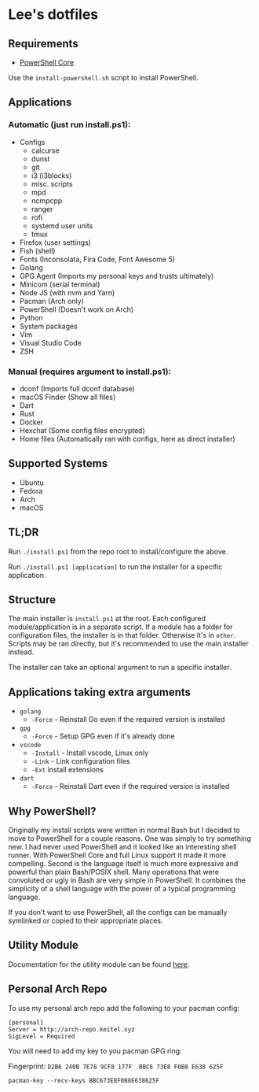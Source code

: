 # Lee's dotfiles

## Requirements

- [PowerShell Core](https://github.com/PowerShell/PowerShell)

Use the `install-powershell.sh` script to install PowerShell.

## Applications

### Automatic (just run install.ps1):

- Configs
    - calcurse
    - dunst
    - git
    - i3 (i3blocks)
    - misc. scripts
    - mpd
    - ncmpcpp
    - ranger
    - rofi
    - systemd user units
    - tmux
- Firefox (user settings)
- Fish (shell)
- Fonts (Inconsolata, Fira Code, Font Awesome 5)
- Golang
- GPG Agent (Imports my personal keys and trusts ultimately)
- Minicom (serial terminal)
- Node JS (with nvm and Yarn)
- Pacman (Arch only)
- PowerShell (Doesn't work on Arch)
- Python
- System packages
- Vim
- Visual Studio Code
- ZSH

### Manual (requires argument to install.ps1):

- dconf (Imports full dconf database)
- macOS Finder (Show all files)
- Dart
- Rust
- Docker
- Hexchat (Some config files encrypted)
- Home files (Automatically ran with configs, here as direct installer)

## Supported Systems

- Ubuntu
- Fedora
- Arch
- macOS

## TL;DR

Run `./install.ps1` from the repo root to install/configure the above.

Run `./install.ps1 [application]` to run the installer for a specific application.

## Structure

The main installer is `install.ps1` at the root. Each configured module/application is in a separate script.
If a module has a folder for configuration files, the installer is in that folder. Otherwise it's in
`other`. Scripts may be ran directly, but it's recommended to use the main installer instead.

The installer can take an optional argument to run a specific installer.

## Applications taking extra arguments

- `golang`
    - `-Force` - Reinstall Go even if the required version is installed
- `gpg`
    - `-Force` - Setup GPG even if it's already done
- `vscode`
    - `-Install` - Install vscode, Linux only
    - `-Link` - Link configuration files
    - `-Ext` install extensions
- `dart`
    - `-Force` - Reinstall Dart even if the required version is installed


## Why PowerShell?

Originally my install scripts were written in normal Bash but I decided to move to
PowerShell for a couple reasons. One was simply to try something new. I had never
used PowerShell and it looked like an interesting shell runner. With PowerShell Core
and full Linux support it made it more compelling. Second is the language itself
is much more expressive and powerful than plain Bash/POSIX shell. Many operations
that were convoluted or ugly in Bash are very simple in PowerShell. It combines
the simplicity of a shell language with the power of a typical programming language.

If you don't want to use PowerShell, all the configs can be manually symlinked or
copied to their appropriate places.

## Utility Module

Documentation for the utility module can be found [here](Utils/docs.md).

## Personal Arch Repo

To use my personal arch repo add the following to your pacman config:

```
[personal]
Server = http://arch-repo.keitel.xyz
SigLevel = Required
```

You will need to add my key to you pacman GPG ring:

Fingerprint: `D2B6 240B 7E78 9CF8 177F  BBC6 73E8 F0B8 E638 625F`

`pacman-key --recv-keys BBC673E8F0B8E638625F`
